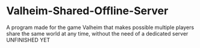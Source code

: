 # Valheim-Shared-Offline-Server
A program made for the game Valheim that makes possible multiple players share the same world at any time, without the need of a dedicated server  UNFINISHED YET
